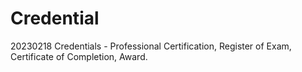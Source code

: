 # Credential
20230218 Credentials - Professional Certification, Register of Exam, Certificate of Completion, Award.
